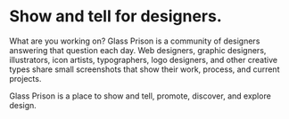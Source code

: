 # Show and tell for designers.
What are you working on? Glass Prison is a community of designers answering that question each day. Web designers, graphic designers, illustrators, icon artists, typographers, logo designers, and other creative types share small screenshots that show their work, process, and current projects.

Glass Prison is a place to show and tell, promote, discover, and explore design.
